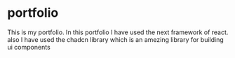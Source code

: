 # portfolio
This is my portfolio. In this portfolio I have used the next framework of react.
also I have used the chadcn library which is an amezing library for building ui components
